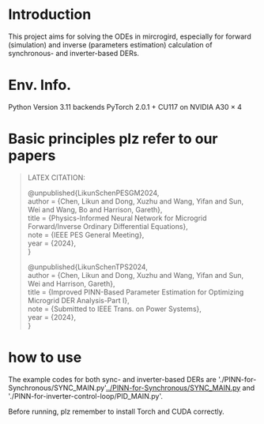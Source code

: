 # Introduction
This project aims for solving the ODEs in mircrogird, especially for forward (simulation) and inverse (parameters estimation) calculation of synchronous- and inverter-based DERs.

# Env. Info.
Python Version 3.11 backends PyTorch 2.0.1 + CU117 on NVIDIA A30 × 4

# Basic principles plz refer to our papers

>LATEX CITATION:
>
>@unpublished{LikunSchenPESGM2024,  
  author = {Chen, Likun and Dong, Xuzhu and Wang, Yifan and Sun, Wei and Wang, Bo and Harrison, Gareth},  
  title  = {Physics-Informed Neural Network for Microgrid Forward/Inverse Ordinary Differential Equations},  
  note   = {IEEE PES General Meeting},  
  year   = {2024},  
>}
>
>@unpublished{LikunSchenTPS2024,  
  author = {Chen, Likun and Dong, Xuzhu and Wang, Yifan and Sun, Wei and Harrison, Gareth},  
  title  = {Improved PINN-Based Parameter Estimation for Optimizing Microgrid DER Analysis-Part I},  
  note   = {Submitted to IEEE Trans. on Power Systems},  
  year   = {2024},  
>}
  
# how to use
The example codes for both sync- and inverter-based DERs are './PINN-for-Synchronous/SYNC_MAIN.py'[../PINN-for-Synchronous/SYNC_MAIN.py](url) and './PINN-for-inverter-control-loop/PID_MAIN.py'.

Before running, plz remember to install Torch and CUDA correctly.
